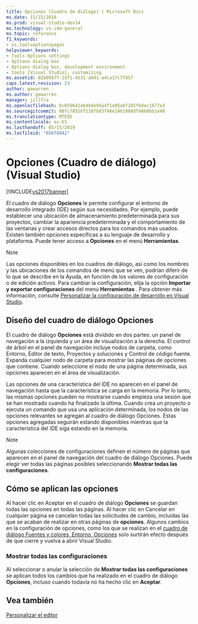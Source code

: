 ```yaml
---
title: Opciones (Cuadro de diálogo) | Microsoft Docs
ms.date: 11/15/2016
ms.prod: visual-studio-dev14
ms.technology: vs-ide-general
ms.topic: reference
f1_keywords:
- vs.toolsoptionspages
helpviewer_keywords:
- Tools Options settings
- Options dialog box
- Options dialog box, development environment
- tools [Visual Studio], customizing
ms.assetid: 02b09877-1df1-4531-a0d1-a4ca17c7f857
caps.latest.revision: 23
author: gewarren
ms.author: gewarren
manager: jillfra
ms.openlocfilehash: bc659641e64bde9da4f1e05abf285fbdec1877e3
ms.sourcegitcommit: 08fc78516f1107b83f46e2401888df4868bb1e40
ms.translationtype: MTE95
ms.contentlocale: es-ES
ms.lasthandoff: 05/15/2019
ms.locfileid: "65674842"
---
```

# <a name="options-dialog-box-visual-studio"></a>Opciones (Cuadro de diálogo) (Visual Studio)
[!INCLUDE[vs2017banner](../../includes/vs2017banner.md)]

El cuadro de diálogo **Opciones** le permite configurar el entorno de desarrollo integrado (IDE) según sus necesidades. Por ejemplo, puede establecer una ubicación de almacenamiento predeterminada para sus proyectos, cambiar la apariencia predeterminada y el comportamiento de las ventanas y crear accesos directos para los comandos más usados. Existen también opciones específicas a su lenguaje de desarrollo y plataforma. Puede tener acceso a **Opciones** en el menú **Herramientas**.

> [!NOTE]
> Las opciones disponibles en los cuadros de diálogo, así como los nombres y las ubicaciones de los comandos de menú que se ven, podrían diferir de lo que se describe en la Ayuda, en función de los valores de configuración o de edición activos. Para cambiar la configuración, elija la opción **Importar y exportar configuraciones** del menú **Herramientas** . Para obtener más información, consulte [Personalizar la configuración de desarrollo en Visual Studio](https://msdn.microsoft.com/22c4debb-4e31-47a8-8f19-16f328d7dcd3).

## <a name="layout-of-the-options-dialog-box"></a>Diseño del cuadro de diálogo Opciones
 El cuadro de diálogo **Opciones** está dividido en dos partes: un panel de navegación a la izquierda y un área de visualización a la derecha. El control de árbol en el panel de navegación incluye nodos de carpeta, como Entorno, Editor de texto, Proyectos y soluciones y Control de código fuente. Expanda cualquier nodo de carpeta para mostrar las páginas de opciones que contiene. Cuando seleccione el nodo de una página determinada, sus opciones aparecen en el área de visualización.

 Las opciones de una característica del IDE no aparecen en el panel de navegación hasta que la característica se carga en la memoria. Por lo tanto, las mismas opciones pueden no mostrarse cuando empieza una sesión que se han mostrado cuando ha finalizado la última. Cuando crea un proyecto o ejecuta un comando que usa una aplicación determinada, los nodos de las opciones relevantes se agregan al cuadro de diálogo Opciones. Estas opciones agregadas seguirán estando disponibles mientras que la característica del IDE siga estando en la memoria.

> [!NOTE]
> Algunas colecciones de configuraciones definen el número de páginas que aparecen en el panel de navegación del cuadro de diálogo Opciones. Puede elegir ver todas las páginas posibles seleccionando **Mostrar todas las configuraciones**.

## <a name="how-options-are-applied"></a>Cómo se aplican las opciones
 Al hacer clic en Aceptar en el cuadro de diálogo **Opciones** se guardan todas las opciones en todas las páginas. Al hacer clic en Cancelar en cualquier página se cancelan todas las solicitudes de cambio, incluidas las que se acaban de realizar en otras páginas de **opciones**. Algunos cambios en la configuración de opciones, como los que se realizan en el [cuadro de diálogo Fuentes y colores, Entorno, Opciones](../../ide/reference/fonts-and-colors-environment-options-dialog-box.md) solo surtirán efecto después de que cierre y vuelva a abrir Visual Studio.

### <a name="show-all-settings"></a>Mostrar todas las configuraciones
 Al seleccionar o anular la selección de **Mostrar todas las configuraciones** se aplican todos los cambios que ha realizado en el cuadro de diálogo **Opciones**, incluso cuando todavía no ha hecho clic en **Aceptar**.

## <a name="see-also"></a>Vea también
 [Personalizar el editor](../../ide/customizing-the-editor.md)
